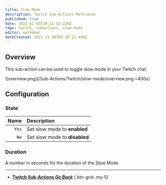 ```yaml
---
title: Slow Mode
description: Twitch Sub-Actions Reference
published: true
date: 2022-11-03T19:15:53.226Z
tags: twitch, subactions, slow-mode
editor: markdown
dateCreated: 2021-11-20T03:30:11.449Z
---
```


## Overview
This sub-action can be used to toggle slow mode in your Twitch chat. 

![overview.png](/Sub-Actions/Twitch/slow-mode/overview.png =400x)

## Configuration
### State
Name | Description
----:|:------------
`Yes` | Set slow mode to **enabled**
`No` | Set slow mode to **disabled**

### Duration
A number in seconds for the duration of the Slow Mode

---

- [<i class="mdi mdi-chevron-left"></i>**Twitch Sub-Actions *Go Back***](/Sub-Actions/Twitch)
{.btn-grid .my-5}